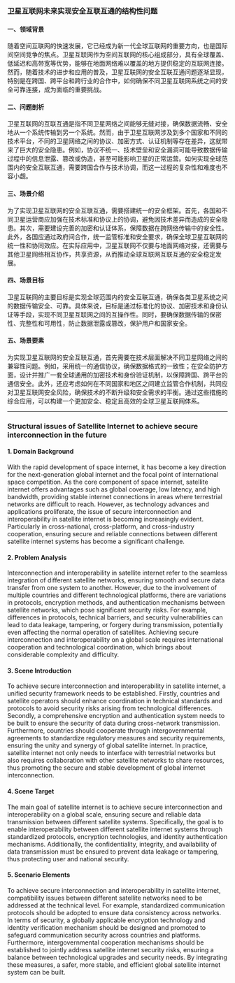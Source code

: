 ### 卫星互联网未来实现安全互联互通的结构性问题

#### 一、领域背景

随着空间互联网的快速发展，它已经成为新一代全球互联网的重要方向，也是国际间空间竞争的焦点。卫星互联网作为空间互联网的核心组成部分，具有全球覆盖、低延迟和高带宽等优势，能够在地面网络难以覆盖的地方提供稳定的互联网连接。然而，随着技术的进步和应用的普及，卫星互联网的安全互联互通问题逐渐显现，特别是在跨国、跨平台和跨行业的合作中，如何确保不同卫星互联网系统之间的安全可靠连接，成为面临的重要挑战。

#### 二、问题剖析

卫星互联网的互联互通是指不同卫星网络之间能够无缝对接，确保数据流畅、安全地从一个系统传输到另一个系统。然而，由于卫星互联网涉及到多个国家和不同的技术平台，不同的卫星网络之间的协议、加密方式、认证机制等存在差异，这就带来了巨大的安全隐患。例如，协议不统一、技术壁垒和安全漏洞可能导致数据传输过程中的信息泄露、篡改或伪造，甚至可能影响卫星的正常运营。如何实现全球范围内的安全互联互通，需要跨国合作与技术协调，而这一过程的复杂性和难度也不容小觑。

#### 三、场景介绍

为了实现卫星互联网的安全互联互通，需要搭建统一的安全框架。首先，各国和不同卫星运营商应加强在技术标准和协议上的协调，避免因技术差异而造成的安全隐患。其次，需要建设完善的加密和认证体系，保障数据在跨网络传输中的安全性。此外，各国应通过政府间合作，统一监管标准和安全要求，确保全球卫星互联网的统一性和协同效应。在实际应用中，卫星互联网不仅要与地面网络对接，还需要与其他卫星网络相互协作，共享资源，从而推动全球互联网互联互通的安全稳定发展。

#### 四、场景目标

卫星互联网的主要目标是实现全球范围内的安全互联互通，确保各类卫星系统之间的数据传输安全、可靠。具体来说，目标是通过标准化的协议、加密技术和身份认证等手段，实现不同卫星互联网之间的互操作性。同时，要确保数据传输的保密性、完整性和可用性，防止数据泄露或篡改，保护用户和国家安全。

#### 五、场景要素

为实现卫星互联网的安全互联互通，首先需要在技术层面解决不同卫星网络之间的兼容性问题。例如，采用统一的通信协议，确保数据格式的一致性；在安全防护方面，设计并推广一套全球通用的加密技术和身份验证机制，以保障跨国、跨平台的通信安全。此外，还应考虑如何在不同国家和地区之间建立监管合作机制，共同应对卫星互联网安全风险，确保技术的不断升级和安全需求的平衡。通过这些措施的综合应用，可以构建一个更加安全、稳定且高效的全球卫星互联网体系。

------

### Structural issues of Satellite Internet to achieve secure interconnection in the future

#### 1. Domain Background

With the rapid development of space internet, it has become a key direction for the next-generation global internet and the focal point of international space competition. As the core component of space internet, satellite internet offers advantages such as global coverage, low latency, and high bandwidth, providing stable internet connections in areas where terrestrial networks are difficult to reach. However, as technology advances and applications proliferate, the issue of secure interconnection and interoperability in satellite internet is becoming increasingly evident. Particularly in cross-national, cross-platform, and cross-industry cooperation, ensuring secure and reliable connections between different satellite internet systems has become a significant challenge.

#### 2. Problem Analysis

Interconnection and interoperability in satellite internet refer to the seamless integration of different satellite networks, ensuring smooth and secure data transfer from one system to another. However, due to the involvement of multiple countries and different technological platforms, there are variations in protocols, encryption methods, and authentication mechanisms between satellite networks, which pose significant security risks. For example, differences in protocols, technical barriers, and security vulnerabilities can lead to data leakage, tampering, or forgery during transmission, potentially even affecting the normal operation of satellites. Achieving secure interconnection and interoperability on a global scale requires international cooperation and technological coordination, which brings about considerable complexity and difficulty.

#### 3. Scene Introduction

To achieve secure interconnection and interoperability in satellite internet, a unified security framework needs to be established. Firstly, countries and satellite operators should enhance coordination in technical standards and protocols to avoid security risks arising from technological differences. Secondly, a comprehensive encryption and authentication system needs to be built to ensure the security of data during cross-network transmission. Furthermore, countries should cooperate through intergovernmental agreements to standardize regulatory measures and security requirements, ensuring the unity and synergy of global satellite internet. In practice, satellite internet not only needs to interface with terrestrial networks but also requires collaboration with other satellite networks to share resources, thus promoting the secure and stable development of global internet interconnection.

#### 4. Scene Target

The main goal of satellite internet is to achieve secure interconnection and interoperability on a global scale, ensuring secure and reliable data transmission between different satellite systems. Specifically, the goal is to enable interoperability between different satellite internet systems through standardized protocols, encryption technologies, and identity authentication mechanisms. Additionally, the confidentiality, integrity, and availability of data transmission must be ensured to prevent data leakage or tampering, thus protecting user and national security.

#### 5. Scenario Elements

To achieve secure interconnection and interoperability in satellite internet, compatibility issues between different satellite networks need to be addressed at the technical level. For example, standardized communication protocols should be adopted to ensure data consistency across networks. In terms of security, a globally applicable encryption technology and identity verification mechanism should be designed and promoted to safeguard communication security across countries and platforms. Furthermore, intergovernmental cooperation mechanisms should be established to jointly address satellite internet security risks, ensuring a balance between technological upgrades and security needs. By integrating these measures, a safer, more stable, and efficient global satellite internet system can be built.
